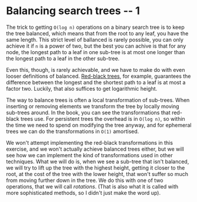 # Balancing search trees -- 1

The trick to getting `O(log n)` operations on a binary search tree is to keep the tree balanced, which means that from the root to any leaf, you have the same length. This strict level of ballanced is rarely possible, you can only achieve it if `n` is a power of two, but the best you can achive is that for any node, the longest path to a leaf in one sub-tree is at most one longer than the longest path to a leaf in the other sub-tree.

Even this, though, is rarely achievable, and we have to make do with even looser definitions of balanced. [Red-black trees](https://en.wikipedia.org/wiki/Red–black_tree), for example, guarantees the difference between the longest and the shortest path to a leaf is at most a factor two. Luckily, that also suffices to get logarithmic height.

The way to balance trees is often a local transformation of sub-trees. When inserting or removing elements we transform the tree by locally moving sub-trees around. In the book, you can see the transformations that red-black trees use. For persistent trees the overhead is in `O(log n)`, so within the time we need to spend on modifying the tree anyway, and for ephemeral trees we can do the transformations in `O(1)` amortised.

We won't attempt implementing the red-black transformations in this exercise, and we won't actually achieve balanced trees either, but we will see how we can implement the kind of transformations used in other techniques. What we will do is, when we see a sub-tree that isn't balanced, we will try to lift up the tree with the highest height, getting it closer to the root, at the cost of the tree with the lower height, that won't suffer so much from moving further down in the tree. We do this with one of two operations, that we will call *rotations*. (That is also what it is called with more sophisticated methods, so I didn't just make the word up).

